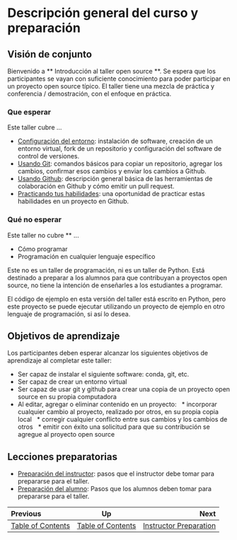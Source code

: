 <!-- comienza la sección de título generado automáticamente -->
# Descripción general del curso y preparación
<!-- fin de la sección autogenerada -->


## Visión de conjunto

Bienvenido a ** Introducción al taller open source **. Se espera que los participantes se vayan con suficiente conocimiento para poder participar en un proyecto open source típico. El taller tiene una mezcla de práctica y conferencia / demostración, con el enfoque en práctica.

### Que esperar

Este taller cubre ...

* [Configuración del entorno](./environment_Resumen.md): instalación de software, creación de un entorno virtual, fork de un repositorio y configuración del software de control de versiones.
* [Usando Git](./git_Resumen.md): comandos básicos para copiar un repositorio, agregar los cambios, confirmar esos cambios y enviar los cambios a Github.
* [Usando Github](./github_Resumen.md): descripción general básica de las herramientas de colaboración en Github y cómo emitir un pull request.
* [Practicando tus habilidades](./for_realz.md): una oportunidad de practicar estas habilidades en un proyecto en Github.


### Qué no esperar

Este taller no cubre ** ...

* Cómo programar
* Programación en cualquier lenguaje específico

Este no es un taller de programación, ni es un taller de Python. Está destinado a preparar a los alumnos para que contribuyan a proyectos open source, no tiene la intención de enseñarles a los estudiantes a programar.

El código de ejemplo en esta versión del taller está escrito en Python, pero este proyecto se puede ejecutar utilizando un proyecto de ejemplo en otro lenguaje de programación, si así lo desea.


## Objetivos de aprendizaje

Los participantes deben esperar alcanzar los siguientes objetivos de aprendizaje al completar este taller:

* Ser capaz de instalar el siguiente software: conda, git, etc.
* Ser capaz de crear un entorno virtual
* Ser capaz de usar git y github para crear una copia de un proyecto open source en su propia computadora
* Al editar, agregar o eliminar contenido en un proyecto:
  * incorporar cualquier cambio al proyecto, realizado por otros, en su propia copia local
  * corregir cualquier conflicto entre sus cambios y los cambios de otros
  * emitir con éxito una solicitud para que su contribución se agregue al proyecto open source


## Lecciones preparatorias

* [Preparación del instructor](./prereq_instructor.md): pasos que el instructor debe tomar para prepararse para el taller.
* [Preparación del alumno](./prereq_student.md): Pasos que los alumnos deben tomar para prepararse para el taller.

<!-- begin auto-generated nav-links section -->
| Previous | Up | Next |
|:---------|:---:|-----:|
| [Table of Contents](./README.md) | [Table of Contents](./README.md) | [Instructor Preparation](./prereq_instructor.md) |
<!-- end auto-generated section -->
